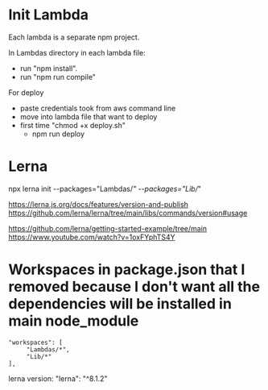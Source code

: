 # Init Lambda

Each lambda is a separate npm project.
 
In Lambdas directory in each lambda file:
* run "npm install".
* run "npm run compile"


For deploy
* paste credentials took from aws command line
* move into lambda file that want to deploy
* first time "chmod +x deploy.sh"
  * npm run deploy


# Lerna
npx lerna init --packages="Lambdas/*" --packages="Lib/*"

https://lerna.js.org/docs/features/version-and-publish
https://github.com/lerna/lerna/tree/main/libs/commands/version#usage

https://github.com/lerna/getting-started-example/tree/main
https://www.youtube.com/watch?v=1oxFYphTS4Y

# Workspaces in package.json that I removed because I don't want all the dependencies will be installed in main node_module 
```
"workspaces": [
     "Lambdas/*",
     "Lib/*"
],
```

lerna version: "lerna": "^8.1.2"